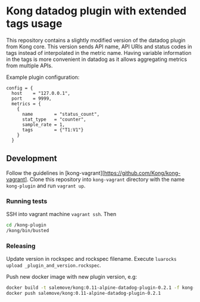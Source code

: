 # Kong datadog plugin with extended tags usage

This repository contains a slightly modified version of the datadog plugin from
Kong core. This version sends API name, API URIs and status codes in tags
instead of interpolated in the metric name. Having variable information in the
tags is more convenient in datadog as it allows aggregating metrics from
multiple APIs.

Example plugin configuration:
```
config = {
  host    = "127.0.0.1",
  port    = 9999,
  metrics = {
    {
      name        = "status_count",
      stat_type   = "counter",
      sample_rate = 1,
      tags        = {"T1:V1"}
    }
  }
```

## Development

Follow the guidelines in [kong-vagrant][https://github.com/Kong/kong-vagrant].
Clone this repository into `kong-vagrant` directory with the name `kong-plugin`
and run `vagrant up`.

### Running tests

SSH into vagrant machine `vagrant ssh`.
Then
```bash
cd /kong-plugin
/kong/bin/busted
```

### Releasing

Update version in rockspec and rockspec filename. Execute `luarocks upload _plugin_and_version.rockspec`.

Push new docker image with new plugin version, e.g:

```bash
docker build -t salemove/kong:0.11-alpine-datadog-plugin-0.2.1 -f kong-salemove.Dockerfile .
docker push salemove/kong:0.11-alpine-datadog-plugin-0.2.1
```
